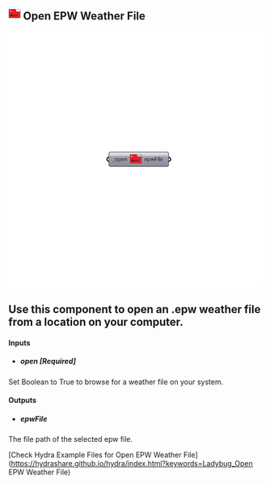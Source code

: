 ## ![](../../images/icons/Open_EPW_Weather_File.png) Open EPW Weather File

![](../../images/components/Open_EPW_Weather_File.png)

Use this component to open an .epw weather file from a location on your computer.
 -
 

#### Inputs
* ##### open [Required]
Set Boolean to True to browse for a weather file on your system.

#### Outputs
* ##### epwFile
The file path of the selected epw file.


[Check Hydra Example Files for Open EPW Weather File](https://hydrashare.github.io/hydra/index.html?keywords=Ladybug_Open EPW Weather File)